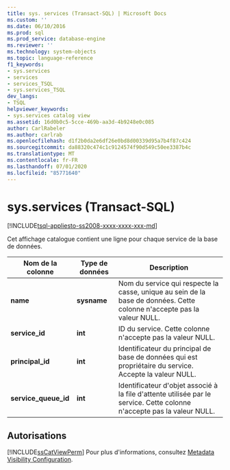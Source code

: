 ```yaml
---
title: sys. services (Transact-SQL) | Microsoft Docs
ms.custom: ''
ms.date: 06/10/2016
ms.prod: sql
ms.prod_service: database-engine
ms.reviewer: ''
ms.technology: system-objects
ms.topic: language-reference
f1_keywords:
- sys.services
- services
- services_TSQL
- sys.services_TSQL
dev_langs:
- TSQL
helpviewer_keywords:
- sys.services catalog view
ms.assetid: 16d0b0c5-5cce-469b-aa3d-4b9248e0c085
author: CarlRabeler
ms.author: carlrab
ms.openlocfilehash: d1f2b0da2e6df26e0bd8d00339d95a7b4f87c424
ms.sourcegitcommit: da88320c474c1c9124574f90d549c50ee3387b4c
ms.translationtype: MT
ms.contentlocale: fr-FR
ms.lasthandoff: 07/01/2020
ms.locfileid: "85771640"
---
```

# <a name="sysservices-transact-sql"></a>sys.services (Transact-SQL)
[!INCLUDE[tsql-appliesto-ss2008-xxxx-xxxx-xxx-md](../../includes/applies-to-version/sqlserver.md)]

  Cet affichage catalogue contient une ligne pour chaque service de la base de données.  
  
|Nom de la colonne|Type de données|Description|  
|-----------------|---------------|-----------------|  
|**name**|**sysname**|Nom du service qui respecte la casse, unique au sein de la base de données. Cette colonne n'accepte pas la valeur NULL.|  
|**service_id**|**int**|ID du service. Cette colonne n'accepte pas la valeur NULL.|  
|**principal_id**|**int**|Identificateur du principal de base de données qui est propriétaire du service. Accepte la valeur NULL.|  
|**service_queue_id**|**int**|Identificateur d'objet associé à la file d'attente utilisée par le service. Cette colonne n'accepte pas la valeur NULL.|  
  
## <a name="permissions"></a>Autorisations  
 [!INCLUDE[ssCatViewPerm](../../includes/sscatviewperm-md.md)] Pour plus d'informations, consultez [Metadata Visibility Configuration](../../relational-databases/security/metadata-visibility-configuration.md).  
  
  
